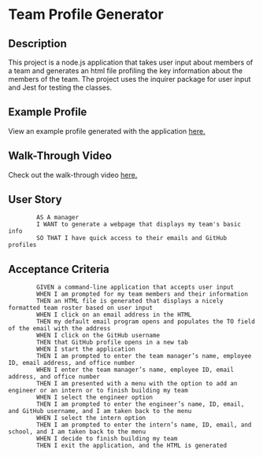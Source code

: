 # Team Profile Generator

## Description
This project is a node.js application that takes user input about members of a team and generates an html file profiling the key information about the members of the team. The project uses the inquirer package for user input and Jest for testing the classes.

## Example Profile
View an example profile generated with the application [here.](https://yohuck.github.io/team-profile-generator/team-profile.html)

## Walk-Through Video
Check out the walk-through video [here.](https://drive.google.com/file/d/1ufWhTbz6xQg_zee3r2K0FWrg7t8C1RLO/view?usp=sharing)

## User Story
            AS A manager
            I WANT to generate a webpage that displays my team's basic info
            SO THAT I have quick access to their emails and GitHub profiles
## Acceptance Criteria
            GIVEN a command-line application that accepts user input
            WHEN I am prompted for my team members and their information
            THEN an HTML file is generated that displays a nicely formatted team roster based on user input
            WHEN I click on an email address in the HTML
            THEN my default email program opens and populates the TO field of the email with the address
            WHEN I click on the GitHub username
            THEN that GitHub profile opens in a new tab
            WHEN I start the application
            THEN I am prompted to enter the team manager’s name, employee ID, email address, and office number
            WHEN I enter the team manager’s name, employee ID, email address, and office number
            THEN I am presented with a menu with the option to add an engineer or an intern or to finish building my team
            WHEN I select the engineer option
            THEN I am prompted to enter the engineer’s name, ID, email, and GitHub username, and I am taken back to the menu
            WHEN I select the intern option
            THEN I am prompted to enter the intern’s name, ID, email, and school, and I am taken back to the menu
            WHEN I decide to finish building my team
            THEN I exit the application, and the HTML is generated

